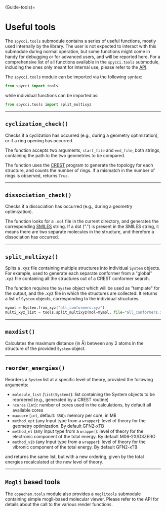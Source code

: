 (Guide-tools)=
# Useful tools

The `spycci.tools` submodule contains a series of useful functions, mostly used internally by the library. The user is not expected to interact with this submodule during normal operation, but some functions might come in handy for debugging or for advanced users, and will be reported here. For a comprehensive list of all functions available in the `spycci.tools` submodule, including the ones only meant for internal use, please refer to the [API](API-tools).

The `spycci.tools` module can be imported via the following syntax:

```python
from spycci import tools
```

while individual functions can be imported as:

```python
from spycci.tools import split_multixyz
```

---

## `cyclization_check()`

Checks if a cyclization has occurred (e.g., during a geometry optimization), or if a ring opening has occurred. 

The function accepts two arguments, `start_file` and `end_file`, both strings, containing the path to the two geometries to be compared.

The function uses the [CREST](https://github.com/grimme-lab/crest) program to generate the topology for each structure, and counts the number of rings. If a mismatch in the number of rings is observed, returns `True`.

---

## `dissociation_check()`

Checks if a dissociation has occurred (e.g., during a geometry optimization). 

The function looks for a `.mol` file in the current directory, and generates the corresponding [SMILES](https://it.wikipedia.org/wiki/SMILES) string. If a dot (".") is present in the SMILES string, it means there are two separate molecules in the structure, and therefore a dissociation has occurred.

---

## `split_multixyz()`

Splits a .xyz file containing multiple structures into individual `System` objects. For example, used to generate each separate conformer from a "global" .xyz file containing all the structures out of a CREST conformer search. 

The function requires the `System` object which will be used as "template" for the output, and the .xyz file in which the structures are collected. It returns a list of `System` objects, corresponding to the individual structures.

```python
mymol = System.from_xyz("all_conformers.xyz")
multi_xyz_list = tools.split_multixyz(mol=mymol, file="all_conformers.xyz", suffix="conf")
```

---

## `maxdist()`

Calculates the maximum distance (in Å) between any 2 atoms in the structure of the provided `System` object.

---

## `reorder_energies()`

Reorders a `System` list at a specific level of theory, provided the following arguments:

* `molecule_list` (`list(System)`): list containing the System objects to be reordered (e.g., generated by a CREST routine)
* `ncores` (`int`): number of cores used in the calculations, by default all available cores
* `maxcore` (`int`, default: `350`): memory per core, in MB
* `method_opt` (any Input type from a `wrapper`): level of theory for the geometry optimization. By default GFN2-xTB
* `method_el` (any Input type from a `wrapper`): level of theory for the electronic component of the total energy. By default M06-2X/D3ZERO
* `method_vib` (any Input type from a `wrapper`): level of theory for the vibronic component of the total energy. By default GFN2-xTB

and returns the same list, but with a new ordering, given by the total energies recalculated at the new level of theory.

---

## `Mogli` based tools

The `copechem.tools` module also provides a `moglitools` submodule containing simple mogli-based molecular viewer. Please refer to the API for details about the call to the various render functions.